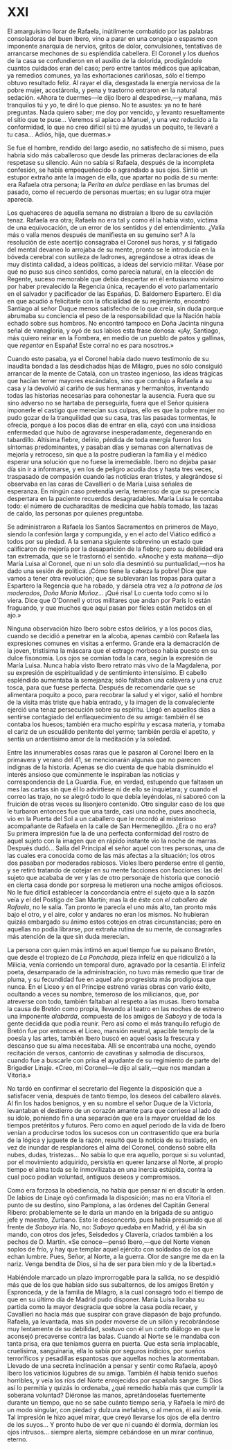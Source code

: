 # XXI

El amarguísimo llorar de Rafaela, inútilmente combatido por las palabras
consoladoras del buen Ibero, vino a parar en una congoja o espasmo con
imponente anarquía de nervios, gritos de dolor, convulsiones, tentativas de
arrancarse mechones de su espléndida cabellera. El Coronel y los dueños de la
casa se confundieron en el auxilio de la dolorida, prodigándole cuantos
cuidados eran del caso; pero entre tantos médicos que aplicaban, ya remedios
comunes, ya las exhortaciones cariñosas, sólo el tiempo obtuvo resultado feliz.
Al rayar el día, desgastada la energía nerviosa de la pobre mujer, acostáronla,
y pena y trastorno entraron en la natural sedación. «Ahora te duermes—le dijo
Ibero al despedirse,—y mañana, más tranquilos tú y yo, te diré lo que pienso.
No te asustes: ya no te haré preguntas. Nada quiero saber; me doy por vencido,
y levanto resueltamente el sitio que te puse... Veremos si aplaco a Manuel,
y una vez reducido a la conformidad, lo que no creo difícil si tú me ayudas un
poquito, te llevaré a tu casa... Adiós, hija, que duermas.»

Se fue el hombre, rendido del largo asedio, no satisfecho de sí mismo, pues
habría sido más caballeroso que desde las primeras declaraciones de ella
respetase su silencio. Aún no sabía si Rafaela, después de la incompleta
confesión, se había empequeñecido o agrandado a sus ojos. Sintió un estupor
extraño ante la imagen de ella, que apartar no podía de su mente: era Rafaela
otra persona; la *Perita en dulce* perdíase en las brumas del pasado, como el
recuerdo de personas muertas; en su lugar otra mujer aparecía.

Los quehaceres de aquella semana no distraían a Ibero de su cavilación tenaz.
Rafaela era otra; Rafaela no era tal y como él la había visto, víctima de una
equivocación, de un error de los sentidos y del entendimiento. ¿Valía más
o valía menos después de manifiesta en su genuino ser? A la resolución de este
acertijo consagraba el Coronel sus horas, y si fatigado del mental devaneo lo
arrojaba de su mente, pronto se le introducía en la bóveda cerebral con
sutileza de ladrones, agregándose a otras ideas de muy distinta calidad,
a ideas políticas, a ideas del servicio militar. Véase por qué no puso sus
cinco sentidos, como parecía natural, en la elección de Regente, suceso
memorable que debía despertar en él entusiasmo vivísimo por haber prevalecido
la Regencia única, recayendo el voto parlamentario en el salvador y pacificador
de las Españas, D. Baldomero Espartero. El día en que acudió a felicitarle con
la oficialidad de su regimiento, encontró Santiago al señor Duque menos
satisfecho de lo que creía, sin duda porque abrumaba su conciencia el peso de
la responsabilidad que la Nación había echado sobre sus hombros. No encontró
tampoco en Doña Jacinta ninguna señal de vanagloria, y oyó de sus labios esta
frase donosa: «¡Ay, Santiago, más quiero reinar en la Fombera, en medio de un
pueblo de patos y gallinas, que *regentar* en España! Este corral no es para
nosotros.»

Cuando esto pasaba, ya el Coronel había dado nuevo testimonio de su inaudita
bondad a las desdichadas hijas de Milagro, pues no sólo consiguió arrancar de
la mente de Catalá, con un trasteo ingenioso, las ideas trágicas que hacían
temer mayores escándalos, sino que condujo a Rafaela a su casa y la devolvió al
cariño de sus hermanas y hermanitos, inventando todas las historias necesarias
para cohonestar la ausencia. Fuera que su sino adverso no se hartaba de
perseguirla, fuera que el Señor quisiera imponerle el castigo que merecían sus
culpas, ello es que la pobre mujer no pudo gozar de la tranquilidad que su
casa, tras las pasadas tormentas, le ofrecía, porque a los pocos días de entrar
en ella, cayó con una insidiosa enfermedad que hubo de agravarse
inesperadamente, degenerando en tabardillo. Altísima fiebre, delirio, pérdida
de toda energía fueron los síntomas predominantes, y pasaban días y semanas con
alternativas de mejoría y retroceso, sin que a la postre pudieran la familia
y el médico esperar una solución que no fuese la irremediable. Ibero no dejaba
pasar día sin ir a informarse, y en los de peligro acudía dos y hasta tres
veces, traspasado de compasión cuando las noticias eran tristes, y alegrándose
si observaba en las caras de Cavallieri o de María Luisa señales de esperanza.
En ningún caso pretendía verla, temeroso de que su presencia despertara en la
paciente recuerdos desagradables. María Luisa le contaba todo: el número de
cucharaditas de medicina que había tomado, las tazas de caldo, las personas por
quienes preguntaba.

Se administraron a Rafaela los Santos Sacramentos en primeros de Mayo, siendo
la confesión larga y compungida, y en el acto del Viático edificó a todos por
su piedad. A la semana siguiente sobrevino un estado que calificaron de mejoría
por la desaparición de la fiebre; pero su debilidad era tan extremada, que se
le trastornó el sentido. «Anoche y esta mañana—dijo María Luisa al Coronel,
que ni un solo día desmintió su puntualidad,—nos ha dado una sesión de
política. ¡Cómo tiene la cabeza la pobre! Dice que vamos a tener otra
revolución; que se sublevarán las tropas para quitar a Espartero la Regencia
que ha robado, y dársela otra vez a *la patrona de los moderados*, *Doña María
Muñoz*... ¡Qué risa! Lo cuenta todo como si lo viera. Dice que O'Donnell
y otros militares que andan por París lo están fraguando, y que muchos que aquí
pasan por fieles están metidos en el ajo.»

Ninguna observación hizo Ibero sobre estos delirios, y a los pocos días, cuando
se decidió a penetrar en la alcoba, apenas cambió con Rafaela las expresiones
comunes en visitas a enfermo. Grande era la demacración de la joven, tristísima
la máscara que el estrago morboso había puesto en su dulce fisonomía. Los ojos
se comían toda la cara, según la expresión de María Luisa. Nunca había visto
Ibero retrato más vivo de la Magdalena, por su expresión de espiritualidad y de
sentimiento intensísimo. El cabello espléndido aumentaba la semejanza; sólo
faltaban una calavera y una cruz tosca, para que fuese perfecta. Después de
recomendarle que se alimentara poquito a poco, para recobrar la salud y el
vigor, salió el hombre de la visita más triste que había entrado, y la imagen
de la convaleciente ejerció una tenaz persecución sobre su espíritu. Llegó en
aquellos días a sentirse contagiado del enflaquecimiento de su amiga: también
él se contaba los huesos; también era mucho espíritu y escasa materia, y tomaba
el cariz de un escuálido penitente del yermo; también perdía el apetito,
y sentía un ardentísimo amor de la meditación y la soledad.

Entre las innumerables cosas raras que le pasaron al Coronel Ibero en la
primavera y verano del 41, se mencionarán algunas que no parecen indignas de la
historia. Apenas se dio cuenta de que había disminuido el interés ansioso que
comúnmente le inspiraban las noticias y correspondencia de La Guardia. Fue, en
verdad, estupendo que faltasen un mes las cartas sin que él lo advirtiese ni de
ello se inquietara; y cuando el correo las trajo, no se alegró todo lo que
debía leyéndolas, ni saboreó con la fruición de otras veces su lisonjero
contenido. Otro singular caso de los que le turbaron entonces fue que una
tarde, casi una noche, pues anochecía, vio en la Puerta del Sol a un caballero
que le recordó al misterioso acompañante de Rafaela en la calle de San
Hermenegildo. ¿Era o no era? Su primera impresión fue la de una perfecta
conformidad del rostro de aquel sujeto con la imagen que en rápido instante vio
la noche de marras. Después dudó... Salía del Principal el señor aquel con tres
personas, una de las cuales era conocida como de las más afectas a la
situación; los otros dos pasaban por moderados rabiosos. Violes Ibero perderse
entre el gentío, y se retiró tratando de cotejar en su mente facciones con
facciones: las del sujeto que acababa de ver y las de otro personaje de
historia que conoció en cierta casa donde por sorpresa le metieron una noche
amigos oficiosos. No le fue difícil establecer la concordancia entre el sujeto
que a la sazón veía y el del Postigo de San Martín; mas la de éste con *el
caballero de Rafaela*, no le salía. Tan pronto le parecía el uno más alto, tan
pronto más bajo el otro, y el aire, color y andares no eran los mismos. No
hubieran quizás embargado su ánimo estos cotejos en otras circunstancias; pero
en aquellas no podía librarse, por extraña rutina de su mente, de consagrarles
más atención de la que sin duda merecían.

La persona con quien más intimó en aquel tiempo fue su paisano Bretón, que
desde el tropiezo de *La Ponchada*, pieza infeliz en que ridiculizó a la
Milicia, venía corriendo un temporal duro, agravado por la cesantía. El infeliz
poeta, desamparado de la administración, no tuvo más remedio que tirar de
pluma, y su fecundidad fue en aquel año progresista más prodigiosa que nunca.
En el Liceo y en el Príncipe estrenó varias obras con vario éxito, ocultando
a veces su nombre, temeroso de los milicianos, que, por atreverse con todo,
también faltaban al respeto a las musas. Ibero tomaba la causa de Bretón como
propia, llevando al teatro en las noches de estreno una imponente *alabarda*,
compuesta de los amigos de *Saboya* y de toda la gente decidida que podía
reunir. Pero así como el más tranquilo refugio de Bretón fue por entonces el
Liceo, mansión neutral, apacible templo de la poesía y las artes, también Ibero
buscó en aquel oasis la frescura y descanso que su alma necesitaba. Allí se
encontraba una noche, oyendo recitación de versos, cantorrio de cavatinas
y salmodia de discursos, cuando fue a buscarle con prisa el ayudante de su
regimiento de parte del Brigadier Linaje. «Creo, mi Coronel—le dijo al
salir,—que nos mandan a Vitoria.»

No tardó en confirmar el secretario del Regente la disposición que a satisfacer
venía, después de tanto tiempo, los deseos del caballero alavés. Al fin los
hados benignos, y en su nombre el señor Duque de la Victoria, levantaban el
destierro de un corazón amante para que corriese al lado de su ídolo, poniendo
fin a una separación que era la mayor crueldad de los tiempos pretéritos
y futuros. Pero como en aquel periodo de la vida de Ibero venían a producirse
todos los sucesos con un contrasentido que era burla de la lógica y juguete de
la razón, resultó que la noticia de su traslado, en vez de inundar de
resplandores el alma del Coronel, condensó sobre ella nubes, dudas,
tristezas... No sabía lo que era aquello, porque si su voluntad, por el
movimiento adquirido, persistía en querer lanzarse al Norte, al propio tiempo
el alma toda se le inmovilizaba en una inercia estúpida, contra la cual poco
podían voluntad, antiguos deseos y compromisos.

Como era forzosa la obediencia, no había que pensar ni en discutir la orden. De
labios de Linaje oyó confirmada la disposición; mas no era Vitoria el punto de
su destino, sino Pamplona, a las órdenes del Capitán General Ribero:
probablemente se le daría un mando en la brigada de su antiguo jefe y maestro,
Zurbano. Esto le desconcertó, pues había presumido que al frente de *Saboya*
iría. No, no: *Saboya* quedaba en Madrid, y él iba sin mando, con otros dos
jefes, Seisdedos y Clavería, criados también a los pechos de D. Martín. «Se
conoce—pensó Ibero,—que del Norte vienen soplos de frío, y hay que templar
aquel ejército con soldados de los que echan lumbre. Pues, Señor, al Norte,
a la guerra. Olor de sangre me da en la nariz. Venga bendita de Dios, si ha de
ser para bien mío y de la libertad.»

Habiéndole marcado un plazo improrrogable para la salida, no se despidió más
que de los que habían sido sus subalternos, de los amigos Bretón y Espronceda,
y de la familia de Milagro, a la cual consagró todo el tiempo de que en su
último día de Madrid pudo disponer. María Luisa lloraba su partida como la
mayor desgracia que sobre la casa podía recaer, y Cavallieri no hacía más que
suspirar con grave diapasón de bajo profundo. Rafaela, ya levantada, mas sin
poder moverse de un sillón y recobrándose muy lentamente de su debilidad,
sostuvo con él un corto diálogo en que le aconsejó precaverse contra las balas.
Cuando al Norte se le mandaba con tanta prisa, era que teníamos guerra en
puerta. Que esta sería implacable, cruelísima, sanguinaria, ella lo sabía por
seguros indicios, por sueños terroríficos y pesadillas espantosas que aquellas
noches la atormentaban. Llevado de una secreta inclinación a pensar y sentir
como Rafaela, apoyó Ibero los vaticinios lúgubres de su amiga. También él había
tenido sueños horribles, y veía los ríos del Norte enrojecidos por española
sangre. Si Dios así lo permitía y quizás lo ordenaba, ¿qué remedio había más
que cumplir la soberana voluntad? Diéronse las manos, apretándoselas
fuertemente durante un tiempo, que no se sabe cuánto tiempo sería, y Rafaela le
miró de un modo singular, con piedad y dulzura inefables, o al menos, él así lo
veía. Tal impresión le hizo aquel mirar, que creyó llevarse los ojos de ella
dentro de los suyos... Y pronto hubo de ver que ni cuando él dormía, dormían
los ojos intrusos... siempre alerta, siempre cebándose en un mirar continuo,
eterno.
